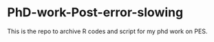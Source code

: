 # PhD-work-Post-error-slowing
This is the repo to archive R codes and script for my phd work on PES.
